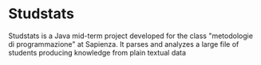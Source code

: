 # Studstats
Studstats is a Java mid-term project developed for the class "metodologie di programmazione" at Sapienza. It parses and analyzes a large file of students producing knowledge from plain textual data 
